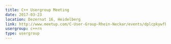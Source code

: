 ```yaml
---
title: C++ Usergroup Meeting
date: 2017-03-23
location: Dezernat 16, Heidelberg
link: http://www.meetup.com/C-User-Group-Rhein-Neckar/events/dplcpkywfbfc/
usergroup: c++rn
type: usergroup
---
```

